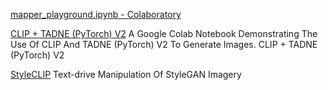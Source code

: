 
[mapper_playground.ipynb - Colaboratory](https://colab.research.google.com/github/orpatashnik/StyleCLIP/blob/main/notebooks/mapper_playground.ipynb)

[CLIP + TADNE (PyTorch) V2](https://colab.research.google.com/github/orpatashnik/StyleCLIP/blob/main/notebooks/optimization_playground.ipynb)
A Google Colab Notebook Demonstrating The Use Of CLIP And TADNE (PyTorch) V2 To Generate Images.
CLIP + TADNE (PyTorch) V2

[StyleCLIP](https://colab.research.google.com/github/orpatashnik/StyleCLIP/blob/main/notebooks/StyleCLIP_global.ipynb#scrollTo=deFVuu4drKHp)
Text-drive Manipulation Of StyleGAN Imagery
